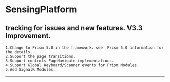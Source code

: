 # SensingPlatform
tracking for issues and new features.
V3.3 Improvement.
---------------------------------------------------------------------------------------------------------------------------------------
    1.Change to Prism 5.0 in the framework. see  Prism 5.0 information for the details.
    2.Support the page transitions.
    3.Support controls PageNavigate implementations.
    4.Support Global Keyboard/Scanner events for Prism Modules.
    5.Add SignalR Modules.
-----------------------------------------------------------------------------------------------------------------------------------------
